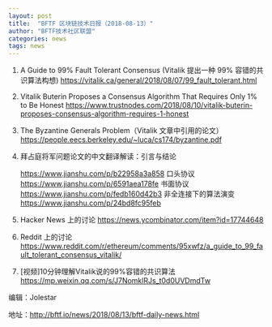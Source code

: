 ```yaml
---
layout: post
title:  "BFTF 区块链技术日报（2018-08-13）"
author: "BFTF技术社区联盟"
categories: news
tags: news
---
```


1. A Guide to 99% Fault Tolerant Consensus (Vitalik 提出一种 99% 容错的共识算法构想) <https://vitalik.ca/general/2018/08/07/99_fault_tolerant.html>

2. Vitalik Buterin Proposes a Consensus Algorithm That Requires Only 1% to Be Honest <https://www.trustnodes.com/2018/08/10/vitalik-buterin-proposes-consensus-algorithm-requires-1-honest>

3. The Byzantine Generals Problem（Vitalik 文章中引用的论文）  <https://people.eecs.berkeley.edu/~luca/cs174/byzantine.pdf>

4. 拜占庭将军问题论文的中文翻译解读：引言与结论

    <https://www.jianshu.com/p/b22958a3a858>  口头协议 <https://www.jianshu.com/p/6591aea178fe> 书面协议 <https://www.jianshu.com/p/fedb160d42b3>  非全连接下的算法演变 <https://www.jianshu.com/p/24bd8fc95feb>

5. Hacker News 上的讨论 <https://news.ycombinator.com/item?id=17744648>

6. Reddit 上的讨论 <https://www.reddit.com/r/ethereum/comments/95xwfz/a_guide_to_99_fault_tolerant_consensus_vitalik/>

7. [视频]10分钟理解Vitalik说的99%容错的共识算法 https://mp.weixin.qq.com/s/J7NomklRJs_t0d0UVDmdTw



编辑：Jolestar

地址：<http://bftf.io/news/2018/08/13/bftf-daily-news.html>
